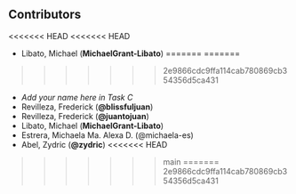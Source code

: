 ## Contributors
<<<<<<< HEAD
<<<<<<< HEAD
- Libato, Michael (**MichaelGrant-Libato**)
=======
=======
>>>>>>> 2e9866cdc9ffa114cab780869cb354356d5ca431
- _Add your name here in Task C_
- Revilleza, Frederick (**@blissfuljuan**)
- Revilleza, Frederick (**@juantojuan**)
- Libato, Michael (**MichaelGrant-Libato**)
- Estrera, Michaela Ma. Alexa D. (@michaela-es)
- Abel, Zydric (**@zydric**)
<<<<<<< HEAD
>>>>>>> main
=======
>>>>>>> 2e9866cdc9ffa114cab780869cb354356d5ca431
